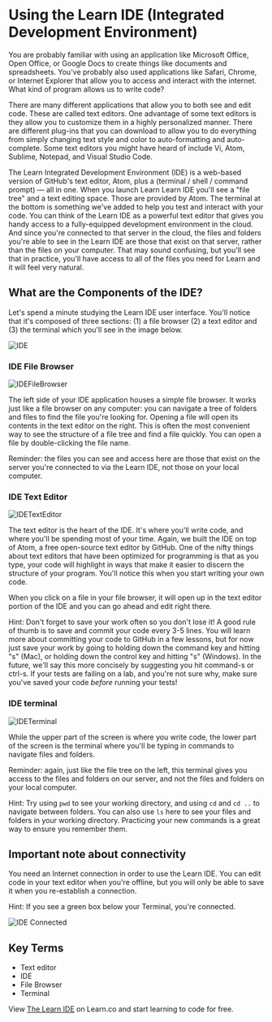 # Using the Learn IDE (Integrated Development Environment)

You are probably familiar with using an application like Microsoft Office, Open Office, or Google Docs to create things like documents and spreadsheets. You've probably also used applications like Safari, Chrome, or Internet Explorer that allow you to access and interact with the internet. What kind of program allows us to write code?

There are many different applications that allow you to both see and edit code. These are called text editors. One advantage of some text editors is they allow you to customize them in a highly personalized manner. There are different plug-ins that you can download to allow you to do everything from simply changing text style and color to auto-formatting and auto-complete. Some text editors you might have heard of include Vi, Atom, Sublime, Notepad, and Visual Studio Code.

The Learn Integrated Development Environment (IDE) is a web-based version of GitHub's text editor, Atom, plus a (terminal / shell / command prompt) — all in one. When you launch Learn Learn IDE you'll see a "file tree" and a text editing space. Those are provided by Atom. The terminal at the bottom is something we've added to help you test and interact with your code. You can think of the Learn IDE as a powerful text editor that gives you handy access to a fully-equipped development environment in the cloud. And since you're connected to that server in the cloud, the files and folders you're able to see in the Learn IDE are those that exist on that server, rather than the files on your computer. That may sound confusing, but you'll see that in practice, you'll have access to all of the files you need for Learn and it will feel very natural.

## What are the Components of the IDE?

Let's spend a minute studying the Learn IDE user interface. You'll notice that it's composed of three sections: (1) a file browser (2) a text editor and (3) the terminal which you'll see in the image below.

![IDE](https://s3.amazonaws.com/learn-verified/Screen+Shot+2016-04-15+at+3.48.17+PM.png)

### IDE File Browser

![IDEFileBrowser](https://s3.amazonaws.com/learn-verified/ILE-BrowserFile.png)

The left side of your IDE application houses a simple file browser. It works just like a file browser on any computer: you can navigate a tree of folders and files to find the file you're looking for. Opening a file will open its contents in the text editor on the right. This is often the most convenient way to see the structure of a file tree and find a file quickly. You can open a file by double-clicking the file name.

Reminder: the files you can see and access here are those that exist on the server you're connected to via the Learn IDE, not those on your local computer.

### IDE Text Editor

![IDETextEditor](https://s3.amazonaws.com/learn-verified/ILE-TextEditor.png)

The text editor is the heart of the IDE. It's where you'll write code, and where you'll be spending most of your time. Again, we built the IDE on top of Atom, a free open-source text editor by GitHub. One of the nifty things about text editors that have been optimized for programming is that as you type, your code will highlight in ways that make it easier to discern the structure of your program. You'll notice this when you start writing your own code.  

When you click on a file in your file browser, it will open up in the text editor portion of the IDE and you can go ahead and edit right there.

Hint: Don't forget to save your work often so you don't lose it! A good rule of thumb is to save and commit your code every 3-5 lines. You will learn more about committing your code to GitHub in a few lessons, but for now just save your work by going to holding down the command key and hitting "s" (Mac), or holding down the control key and hitting "s" (Windows). In the future, we'll say this more concisely by suggesting you hit command-s or ctrl-s. If your tests are failing on a lab, and you're not sure why, make sure you've saved your code _before_ running your tests!

### IDE terminal

![IDETerminal](https://s3.amazonaws.com/learn-verified/ILE-Console.png)

While the upper part of the screen is where you write code, the lower part of the screen is the terminal where you'll be typing in commands to navigate files and folders.

Reminder: again, just like the file tree on the left, this terminal gives you access to the files and folders on our server, and not the files and folders on your local computer.

Hint: Try using `pwd` to see your working directory, and using `cd` and `cd ..` to navigate between folders. You can also use `ls` here to see your files and folders in your working directory. Practicing your new commands is a great way to ensure you remember them.


## Important note about connectivity

You need an Internet connection in order to use the Learn IDE. You can edit code in your text editor when you're offline, but you will only be able to save it when you re-establish a connection.

Hint: If you see a green box below your Terminal, you're connected.  

![IDE Connected](https://s3.amazonaws.com/learn-verified/IDEConnected.png)

## Key Terms
- Text editor
- IDE
- File Browser
- Terminal



<p class='util--hide'>View <a href='https://learn.co/lessons/your-integrated-development-environment'>The Learn IDE</a> on Learn.co and start learning to code for free.</p>

